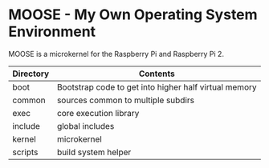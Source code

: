 MOOSE - My Own Operating System Environment
===========================================

MOOSE is a microkernel for the Raspberry Pi and Raspberry Pi 2.

| Directory | Contents |
|-----------|----------|
| boot      | Bootstrap code to get into higher half virtual memory |
| common    | sources common to multiple subdirs |
| exec      | core execution library |
| include   | global includes |
| kernel    | microkernel |
| scripts   | build system helper |
